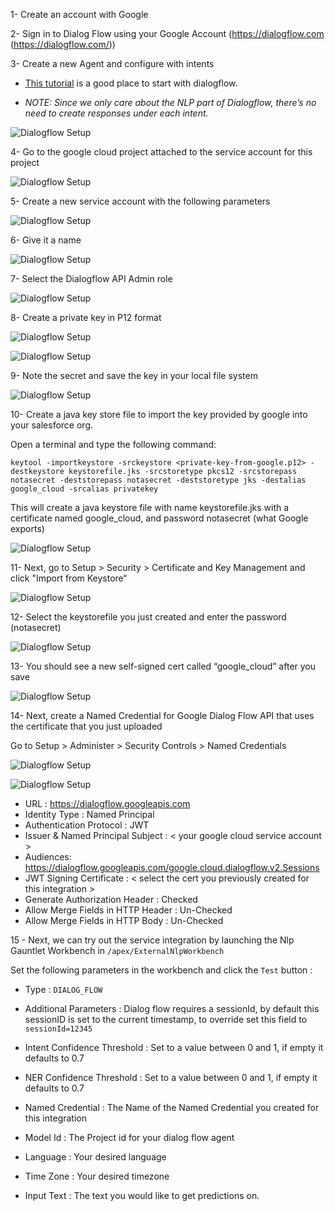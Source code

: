 1- Create an account with Google

2- Sign in to Dialog Flow using your Google Account (https://dialogflow.com (https://dialogflow.com/))

3- Create a new Agent and configure with intents

- [This tutorial](https://dialogflow.com/docs/tutorial-build-an-agent/create-customize-agent) is a good place to start with dialogflow.

- *NOTE: Since we only care about the NLP part of Dialogflow, there’s no need to create responses under each intent.*

![Dialogflow Setup](/docs/guides/images/dialogFlow/df1.png?raw=true)

4- Go to the google cloud project attached to the service account for this project

![Dialogflow Setup](/docs/guides/images/dialogFlow/df2.png?raw=true)

5- Create a new service account with the following parameters

![Dialogflow Setup](/docs/guides/images/dialogFlow/df3.png?raw=true)

6- Give it a name

![Dialogflow Setup](/docs/guides/images/dialogFlow/df4.png?raw=true)

7- Select the Dialogflow API Admin role

![Dialogflow Setup](/docs/guides/images/dialogFlow/df5.png?raw=true)

8- Create a private key in P12 format

![Dialogflow Setup](/docs/guides/images/dialogFlow/df6.png?raw=true)

![Dialogflow Setup](/docs/guides/images/dialogFlow/df7.png?raw=true)

9- Note the secret and save the key in your local file system

![Dialogflow Setup](/docs/guides/images/dialogFlow/df8.png?raw=true)

10- Create a java key store file to import the key provided by google into your salesforce org.

Open a terminal and type the following command:

`keytool -importkeystore -srckeystore <private-key-from-google.p12> -destkeystore keystorefile.jks -srcstoretype pkcs12 -srcstorepass notasecret -deststorepass notasecret -deststoretype jks -destalias google_cloud -srcalias privatekey`

This will create a java keystore file with name keystorefile.jks with a certificate named google_cloud, and password notasecret (what Google exports)

![Dialogflow Setup](/docs/guides/images/dialogFlow/df9.png?raw=true)

11- Next, go to Setup > Security > Certificate and Key Management and click "Import from Keystore“

![Dialogflow Setup](/docs/guides/images/dialogFlow/df10.png?raw=true)

12- Select the keystorefile you just created and enter the password (notasecret)

![Dialogflow Setup](/docs/guides/images/dialogFlow/df11.png?raw=true)

13- You should see a new self-signed cert called “google_cloud” after you save

![Dialogflow Setup](/docs/guides/images/dialogFlow/df12.png?raw=true)

14- Next, create a Named Credential for Google Dialog Flow API that uses the certificate that you just uploaded

Go to Setup > Administer > Security Controls > Named Credentials

![Dialogflow Setup](/docs/guides/images/dialogFlow/df13.png?raw=true)

![Dialogflow Setup](/docs/guides/images/dialogFlow/df14.png?raw=true)

- URL : https://dialogflow.googleapis.com
- Identity Type : Named Principal
- Authentication Protocol : JWT
- Issuer & Named Principal Subject : < your google cloud service account >
- Audiences: https://dialogflow.googleapis.com/google.cloud.dialogflow.v2.Sessions
- JWT Signing Certificate : < select the cert you previously created for this integration >
- Generate Authorization Header : Checked
- Allow Merge Fields in HTTP Header : Un-Checked
- Allow Merge Fields in HTTP Body : Un-Checked


15 - Next, we can try out the service integration by launching the Nlp Gauntlet Workbench in `/apex/ExternalNlpWorkbench`

Set the following parameters in the workbench and click the `Test` button :

- Type :  `DIALOG_FLOW`
- Additional Parameters : Dialog flow requires a sessionId, by default this sessionID is set to the current timestamp, to override set this field to `sessionId=12345`
- Intent Confidence Threshold : Set to a value between 0 and 1, if empty it defaults to 0.7
- NER Confidence Threshold : Set to a value between 0 and 1, if empty it defaults to 0.7

- Named Credential : The Name of the Named Credential you created for this integration
- Model Id : The Project id for your dialog flow agent

- Language : Your desired language
- Time Zone : Your desired timezone
- Input Text : The text you would like to get predictions on. 